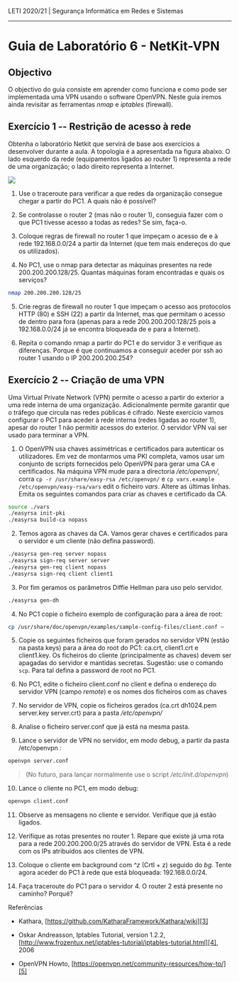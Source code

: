 LETI 2020/21 | Segurança Informática em Redes e Sistemas

---

# Guia de Laboratório 6 - NetKit-VPN

## Objectivo

O objectivo do guia consiste em aprender como funciona e como pode ser
implementada uma VPN usando o software OpenVPN. Neste guia iremos ainda
revisitar as ferramentas *nmap* e *iptables* (firewall).

## Exercício 1 -- Restrição de acesso à rede

Obtenha o laboratório Netkit que servirá de base aos exercícios a
desenvolver durante a aula. A topologia é a apresentada na figura
abaixo. O lado esquerdo da rede (equipamentos ligados ao router 1)
representa a rede de uma organização; o lado direito representa a
Internet.

![][2]

1.  Use o traceroute para verificar a que redes da organização consegue
    chegar a partir do PC1. A quais não é possível?

2.  Se controlasse o router 2 (mas não o router 1), conseguia fazer com
    o que PC1 tivesse acesso a todas as redes? Se sim, faça-o.

3.  Coloque regras de firewall no router 1 que impeçam o acesso de e à
    rede 192.168.0.0/24 a partir da Internet (que tem mais endereços do
    que os utilizados).

4.  No PC1, use o nmap para detectar as máquinas presentes na rede
    200.200.200.128/25. Quantas máquinas foram encontradas e quais os
    serviços?

```bash
nmap 200.200.200.128/25
```

5.  Crie regras de firewall no router 1 que impeçam o acesso aos
    protocolos HTTP (80) e SSH (22) a partir da Internet, mas que
    permitam o acesso de dentro para fora (apenas para a rede
    200.200.200.128/25 pois a 192.168.0.0/24 já se encontra bloqueada de
    e para a Internet).

6.  Repita o comando nmap a partir do PC1 e do servidor 3 e verifique as
    diferenças. Porque é que continuamos a conseguir aceder por ssh ao
    router 1 usando o IP 200.200.200.254?

## Exercício 2 -- Criação de uma VPN

Uma Virtual Private Network (VPN) permite o acesso a partir do exterior
a uma rede interna de uma organização. Adicionalmente permite garantir
que o tráfego que circula nas redes públicas é cifrado. Neste exercício
vamos configurar o PC1 para aceder à rede interna (redes ligadas ao
router 1), apesar do router 1 não permitir acessos do exterior. O
servidor VPN vai ser usado para terminar a VPN.

1.  O OpenVPN usa chaves assimétricas e certificados para autenticar os
    utilizadores. Em vez de montarmos uma PKI completa, vamos usar um
    conjunto de scripts fornecidos pelo OpenVPN para gerar uma CA e
    certificados. Na máquina VPN mude para a directoria
    */etc/openvpn/*, corra `cp -r /usr/share/easy-rsa /etc/openvpn/` 
    e `cp vars.example /etc/openvpn/easy-rsa/vars` edit o ficheiro
    *vars*. Altere as últimas linhas. Emita os seguintes comandos para
    criar as chaves e certificado da CA.

```bash
source ./vars
./easyrsa init-pki
./easyrsa build-ca nopass
```

2.  Temos agora as chaves da CA. Vamos gerar chaves e certificados para
    o servidor e um cliente (não defina password).

```bash
./easyrsa gen-req server nopass
./easyrsa sign-req server server
./easyrsa gen-req client nopass
./easyrsa sign-req client client1
```

3.  Por fim geramos os parâmetros Diffie Hellman para uso pelo servidor.

```bash
./easyrsa gen-dh
```

4.  No PC1 copie o ficheiro exemplo de configuração para a área de root:

```bash
cp /usr/share/doc/openvpn/examples/sample-config-files/client.conf ~
```

5.  Copie os seguintes ficheiros que foram gerados no servidor VPN
    (estão na pasta keys) para a área do root do PC1: ca.crt,
    client1.crt e client1.key. Os ficheiros do cliente (principalmente
    as chaves) devem ser apagadas do servidor e mantidas secretas.
    Sugestão: use o comando `scp`. Para tal defina a password de 
    root no PC1.

6.  No PC1, edite o ficheiro client.conf no client e defina o endereço
    do servidor VPN (campo *remote*) e os nomes dos ficheiros com as
    chaves

7.  No servidor de VPN, copie os ficheiros gerados (ca.crt dh1024.pem
    server.key server.crt) para a pasta */etc/openvpn/*

8.  Analise o ficheiro server.conf que já está na mesma pasta.

9.  Lance o servidor de VPN no servidor, em modo debug, a partir da
    pasta /etc/openvpn :

```bash
openvpn server.conf
```

> (No futuro, para lançar normalmente use o script */etc/init.d/openvpn*)

10. Lance o cliente no PC1, em modo debug:

```bash
openvpn client.conf
```

11. Observe as mensagens no cliente e servidor. Verifique que já estão
    ligados.

12. Verifique as rotas presentes no router 1. Repare que existe já uma
    rota para a rede 200.200.200.0/25 através do servidor de VPN. Esta é
    a rede com os IPs atribuídos aos clientes de VPN.

13. Coloque o cliente em background com *\^z* (Crtl + z) seguido do
    *bg.* Tente agora aceder do PC1 à rede que está bloqueada:
    192.168.0.0/24.

14. Faça traceroute do PC1 para o servidor 4. O router 2 está presente
    no caminho? Porquê?

Referências

-   Kathara, [https://github.com/KatharaFramework/Kathara/wiki][3]

-   Oskar Andreasson, Iptables Tutorial, version 1.2.2,
    [http://www.frozentux.net/iptables-tutorial/iptables-tutorial.html][4],
    2006

-   OpenVPN Howto,
    [https://openvpn.net/community-resources/how-to/][5]


  [2]: media/image2.png 
  [3]: https://github.com/KatharaFramework/Kathara/wiki
  [4]: http://www.frozentux.net/iptables-tutorial/iptables-tutorial.html
  [5]: [https://openvpn.net/community-resources/how-to/]